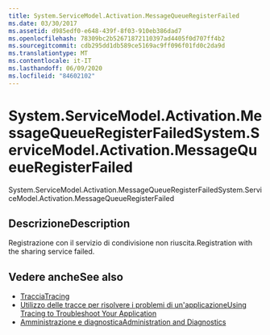 ```yaml
---
title: System.ServiceModel.Activation.MessageQueueRegisterFailed
ms.date: 03/30/2017
ms.assetid: d985edf0-e648-439f-8f03-910eb386dad7
ms.openlocfilehash: 78309bc2b52671872110397ad4405f0d707ff4b2
ms.sourcegitcommit: cdb295dd1db589ce5169ac9ff096f01fd0c2da9d
ms.translationtype: MT
ms.contentlocale: it-IT
ms.lasthandoff: 06/09/2020
ms.locfileid: "84602102"
---
```

# <a name="systemservicemodelactivationmessagequeueregisterfailed"></a><span data-ttu-id="4217b-102">System.ServiceModel.Activation.MessageQueueRegisterFailed</span><span class="sxs-lookup"><span data-stu-id="4217b-102">System.ServiceModel.Activation.MessageQueueRegisterFailed</span></span>
<span data-ttu-id="4217b-103">System.ServiceModel.Activation.MessageQueueRegisterFailed</span><span class="sxs-lookup"><span data-stu-id="4217b-103">System.ServiceModel.Activation.MessageQueueRegisterFailed</span></span>  
  
## <a name="description"></a><span data-ttu-id="4217b-104">Descrizione</span><span class="sxs-lookup"><span data-stu-id="4217b-104">Description</span></span>  
 <span data-ttu-id="4217b-105">Registrazione con il servizio di condivisione non riuscita.</span><span class="sxs-lookup"><span data-stu-id="4217b-105">Registration with the sharing service failed.</span></span>  
  
## <a name="see-also"></a><span data-ttu-id="4217b-106">Vedere anche</span><span class="sxs-lookup"><span data-stu-id="4217b-106">See also</span></span>

- [<span data-ttu-id="4217b-107">Traccia</span><span class="sxs-lookup"><span data-stu-id="4217b-107">Tracing</span></span>](index.md)
- [<span data-ttu-id="4217b-108">Utilizzo delle tracce per risolvere i problemi di un'applicazione</span><span class="sxs-lookup"><span data-stu-id="4217b-108">Using Tracing to Troubleshoot Your Application</span></span>](using-tracing-to-troubleshoot-your-application.md)
- [<span data-ttu-id="4217b-109">Amministrazione e diagnostica</span><span class="sxs-lookup"><span data-stu-id="4217b-109">Administration and Diagnostics</span></span>](../index.md)
